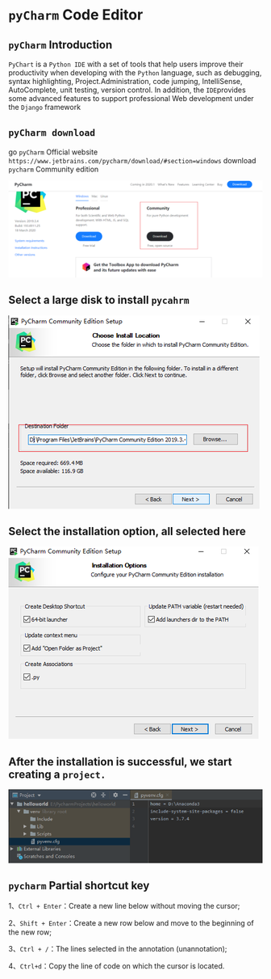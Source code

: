 # `pyCharm` Code Editor

## `pyCharm` Introduction

`PyChart` is a `Python IDE` with a set of tools that help users improve their productivity when developing with the `Python` language, such as debugging, syntax highlighting, Project.Administration, code jumping, IntelliSense, AutoComplete, unit testing, version control. In addition, the `IDE`provides some advanced features to support professional Web development under the `Django` framework

## `pyCharm download`

go `pyCharm` Official website
 `https://www.jetbrains.com/pycharm/download/#section=windows` download `pycharm` Community edition

![](./imgs/chapter-two/download.png)


## Select a large disk to install `pycahrm`
![](./imgs/chapter-two/save-d.png)

## Select the installation option, all selected here

![](./imgs/chapter-two/install-options.png)

## After the installation is successful, we start creating a `project.`

![](./imgs/chapter-two/create-project.png)


## `pycharm` Partial shortcut key
1、`Ctrl + Enter`：Create a new line below without moving the cursor;

2、`Shift + Enter`：Create a new row below and move to the beginning of the new row;

3、`Ctrl + /`：The lines selected in the annotation (unannotation);

4、`Ctrl+d`：Copy the line of code on which the cursor is located.